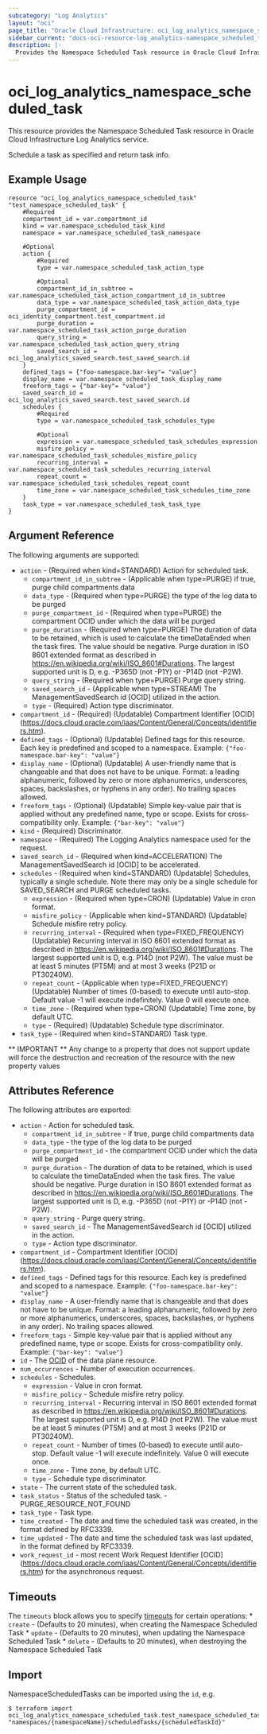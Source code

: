 ```yaml
---
subcategory: "Log Analytics"
layout: "oci"
page_title: "Oracle Cloud Infrastructure: oci_log_analytics_namespace_scheduled_task"
sidebar_current: "docs-oci-resource-log_analytics-namespace_scheduled_task"
description: |-
  Provides the Namespace Scheduled Task resource in Oracle Cloud Infrastructure Log Analytics service
---
```


# oci_log_analytics_namespace_scheduled_task
This resource provides the Namespace Scheduled Task resource in Oracle Cloud Infrastructure Log Analytics service.

Schedule a task as specified and return task info.

## Example Usage

```hcl
resource "oci_log_analytics_namespace_scheduled_task" "test_namespace_scheduled_task" {
	#Required
	compartment_id = var.compartment_id
	kind = var.namespace_scheduled_task_kind
	namespace = var.namespace_scheduled_task_namespace

	#Optional
	action {
		#Required
		type = var.namespace_scheduled_task_action_type

		#Optional
		compartment_id_in_subtree = var.namespace_scheduled_task_action_compartment_id_in_subtree
		data_type = var.namespace_scheduled_task_action_data_type
		purge_compartment_id = oci_identity_compartment.test_compartment.id
		purge_duration = var.namespace_scheduled_task_action_purge_duration
		query_string = var.namespace_scheduled_task_action_query_string
		saved_search_id = oci_log_analytics_saved_search.test_saved_search.id
	}
	defined_tags = {"foo-namespace.bar-key"= "value"}
	display_name = var.namespace_scheduled_task_display_name
	freeform_tags = {"bar-key"= "value"}
	saved_search_id = oci_log_analytics_saved_search.test_saved_search.id
	schedules {
		#Required
		type = var.namespace_scheduled_task_schedules_type

		#Optional
		expression = var.namespace_scheduled_task_schedules_expression
		misfire_policy = var.namespace_scheduled_task_schedules_misfire_policy
		recurring_interval = var.namespace_scheduled_task_schedules_recurring_interval
		repeat_count = var.namespace_scheduled_task_schedules_repeat_count
		time_zone = var.namespace_scheduled_task_schedules_time_zone
	}
	task_type = var.namespace_scheduled_task_task_type
}
```

## Argument Reference

The following arguments are supported:

* `action` - (Required when kind=STANDARD) Action for scheduled task.
	* `compartment_id_in_subtree` - (Applicable when type=PURGE) if true, purge child compartments data
	* `data_type` - (Required when type=PURGE) the type of the log data to be purged
	* `purge_compartment_id` - (Required when type=PURGE) the compartment OCID under which the data will be purged
	* `purge_duration` - (Required when type=PURGE) The duration of data to be retained, which is used to calculate the timeDataEnded when the task fires. The value should be negative. Purge duration in ISO 8601 extended format as described in https://en.wikipedia.org/wiki/ISO_8601#Durations. The largest supported unit is D, e.g. -P365D (not -P1Y) or -P14D (not -P2W). 
	* `query_string` - (Required when type=PURGE) Purge query string.
	* `saved_search_id` - (Applicable when type=STREAM) The ManagementSavedSearch id [OCID] utilized in the action.
	* `type` - (Required) Action type discriminator.
* `compartment_id` - (Required) (Updatable) Compartment Identifier [OCID] (https://docs.cloud.oracle.com/iaas/Content/General/Concepts/identifiers.htm).
* `defined_tags` - (Optional) (Updatable) Defined tags for this resource. Each key is predefined and scoped to a namespace. Example: `{"foo-namespace.bar-key": "value"}` 
* `display_name` - (Optional) (Updatable) A user-friendly name that is changeable and that does not have to be unique. Format: a leading alphanumeric, followed by zero or more alphanumerics, underscores, spaces, backslashes, or hyphens in any order). No trailing spaces allowed. 
* `freeform_tags` - (Optional) (Updatable) Simple key-value pair that is applied without any predefined name, type or scope. Exists for cross-compatibility only. Example: `{"bar-key": "value"}` 
* `kind` - (Required) Discriminator.
* `namespace` - (Required) The Logging Analytics namespace used for the request. 
* `saved_search_id` - (Required when kind=ACCELERATION) The ManagementSavedSearch id [OCID] to be accelerated.
* `schedules` - (Required when kind=STANDARD) (Updatable) Schedules, typically a single schedule. Note there may only be a single schedule for SAVED_SEARCH and PURGE scheduled tasks. 
	* `expression` - (Required when type=CRON) (Updatable) Value in cron format.
	* `misfire_policy` - (Applicable when kind=STANDARD) (Updatable) Schedule misfire retry policy.
	* `recurring_interval` - (Required when type=FIXED_FREQUENCY) (Updatable) Recurring interval in ISO 8601 extended format as described in https://en.wikipedia.org/wiki/ISO_8601#Durations. The largest supported unit is D, e.g. P14D (not P2W). The value must be at least 5 minutes (PT5M) and at most 3 weeks (P21D or PT30240M). 
	* `repeat_count` - (Applicable when type=FIXED_FREQUENCY) (Updatable) Number of times (0-based) to execute until auto-stop. Default value -1 will execute indefinitely. Value 0 will execute once. 
	* `time_zone` - (Required when type=CRON) (Updatable) Time zone, by default UTC.
	* `type` - (Required) (Updatable) Schedule type discriminator.
* `task_type` - (Required when kind=STANDARD) Task type.


** IMPORTANT **
Any change to a property that does not support update will force the destruction and recreation of the resource with the new property values

## Attributes Reference

The following attributes are exported:

* `action` - Action for scheduled task.
	* `compartment_id_in_subtree` - if true, purge child compartments data
	* `data_type` - the type of the log data to be purged
	* `purge_compartment_id` - the compartment OCID under which the data will be purged
	* `purge_duration` - The duration of data to be retained, which is used to calculate the timeDataEnded when the task fires. The value should be negative. Purge duration in ISO 8601 extended format as described in https://en.wikipedia.org/wiki/ISO_8601#Durations. The largest supported unit is D, e.g. -P365D (not -P1Y) or -P14D (not -P2W). 
	* `query_string` - Purge query string.
	* `saved_search_id` - The ManagementSavedSearch id [OCID] utilized in the action.
	* `type` - Action type discriminator.
* `compartment_id` - Compartment Identifier [OCID] (https://docs.cloud.oracle.com/iaas/Content/General/Concepts/identifiers.htm).
* `defined_tags` - Defined tags for this resource. Each key is predefined and scoped to a namespace. Example: `{"foo-namespace.bar-key": "value"}` 
* `display_name` - A user-friendly name that is changeable and that does not have to be unique. Format: a leading alphanumeric, followed by zero or more alphanumerics, underscores, spaces, backslashes, or hyphens in any order). No trailing spaces allowed. 
* `freeform_tags` - Simple key-value pair that is applied without any predefined name, type or scope. Exists for cross-compatibility only. Example: `{"bar-key": "value"}` 
* `id` - The [OCID](https://docs.cloud.oracle.com/iaas/Content/General/Concepts/identifiers.htm) of the data plane resource. 
* `num_occurrences` - Number of execution occurrences.
* `schedules` - Schedules.
	* `expression` - Value in cron format.
	* `misfire_policy` - Schedule misfire retry policy.
	* `recurring_interval` - Recurring interval in ISO 8601 extended format as described in https://en.wikipedia.org/wiki/ISO_8601#Durations. The largest supported unit is D, e.g. P14D (not P2W). The value must be at least 5 minutes (PT5M) and at most 3 weeks (P21D or PT30240M). 
	* `repeat_count` - Number of times (0-based) to execute until auto-stop. Default value -1 will execute indefinitely. Value 0 will execute once. 
	* `time_zone` - Time zone, by default UTC.
	* `type` - Schedule type discriminator.
* `state` - The current state of the scheduled task.
* `task_status` - Status of the scheduled task. - PURGE_RESOURCE_NOT_FOUND
* `task_type` - Task type.
* `time_created` - The date and time the scheduled task was created, in the format defined by RFC3339. 
* `time_updated` - The date and time the scheduled task was last updated, in the format defined by RFC3339. 
* `work_request_id` - most recent Work Request Identifier [OCID] (https://docs.cloud.oracle.com/iaas/Content/General/Concepts/identifiers.htm) for the asynchronous request.

## Timeouts

The `timeouts` block allows you to specify [timeouts](https://registry.terraform.io/providers/hashicorp/oci/latest/docs/guides/changing_timeouts) for certain operations:
	* `create` - (Defaults to 20 minutes), when creating the Namespace Scheduled Task
	* `update` - (Defaults to 20 minutes), when updating the Namespace Scheduled Task
	* `delete` - (Defaults to 20 minutes), when destroying the Namespace Scheduled Task


## Import

NamespaceScheduledTasks can be imported using the `id`, e.g.

```
$ terraform import oci_log_analytics_namespace_scheduled_task.test_namespace_scheduled_task "namespaces/{namespaceName}/scheduledTasks/{scheduledTaskId}" 
```

